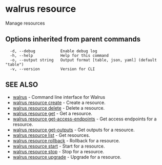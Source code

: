 # walrus resource

Manage resources

## Options inherited from parent commands

```
  -d, --debug           Enable debug log
  -h, --help            Help for this command
  -o, --output string   Output format [table, json, yaml] (default "table")
  -v, --version         Version for CLI
```

## SEE ALSO

* [walrus](../walrus)	 - Command line interface for Walrus
* [walrus resource create](walrus_resource_create)	 - Create a resource.
* [walrus resource delete](walrus_resource_delete)	 - Delete a resource.
* [walrus resource get](walrus_resource_get)	 - Get a resource.
* [walrus resource get-access-endpoints](walrus_resource_get-access-endpoints)	 - Get access endpoints for a resource.
* [walrus resource get-outputs](walrus_resource_get-outputs)	 - Get outputs for a resource.
* [walrus resource list](walrus_resource_list)	 - Get resources.
* [walrus resource rollback](walrus_resource_rollback)	 - Rollback for a resource.
* [walrus resource start](walrus_resource_start)	 - Start for a resource.
* [walrus resource stop](walrus_resource_stop)	 - Stop for a resource.
* [walrus resource upgrade](walrus_resource_upgrade)	 - Upgrade for a resource.

